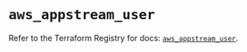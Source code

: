 # `aws_appstream_user`

Refer to the Terraform Registry for docs: [`aws_appstream_user`](https://registry.terraform.io/providers/hashicorp/aws/5.86.0/docs/resources/appstream_user).
